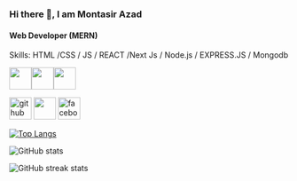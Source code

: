  ### Hi there 👋, I am Montasir Azad
#### Web Developer (MERN)
 

Skills:  HTML /CSS / JS / REACT /Next Js / Node.js / EXPRESS.JS /  Mongodb 

<img src='https://cdn3d.iconscout.com/3d/free/thumb/free-html-3d-logo-download-in-png-blend-fbx-gltf-file-formats--code-coding-programming-social-media-pack-company-brand-logos-4781249.png?f=webp' height='40'/><img src='https://upload.wikimedia.org/wikipedia/commons/thumb/d/d5/CSS3_logo_and_wordmark.svg/120px-CSS3_logo_and_wordmark.svg.png' height='40'/><img src='[https://upload.wikimedia.org/wikipedia/commons/thumb/d/d5/CSS3_logo_and_wordmark.svg/120px-CSS3_logo_and_wordmark.svg.png](https://upload.wikimedia.org/wikipedia/commons/thumb/9/99/Unofficial_JavaScript_logo_2.svg/1200px-Unofficial_JavaScript_logo_2.svg.png)' height='40'/>
 


[<img src='https://w7.pngwing.com/pngs/914/758/png-transparent-github-social-media-computer-icons-logo-android-github-logo-computer-wallpaper-banner-thumbnail.png' alt='github' height='40'>](https://github.com/montasirazad)  [<img src='https://img.freepik.com/premium-psd/linkedin-social-media-icon-3d_466778-4386.jpg' height='40'>](https://www.linkedin.com/in/in/montasir-azad-525094123/)  [<img src='https://image.similarpng.com/very-thumbnail/2020/04/Popular-Logo-facebook-icon-png.png' alt='facebook' height='40'>](https://www.facebook.com/montasir.azad/)  

[![Top Langs](https://github-readme-stats.vercel.app/api/top-langs/?username=montasirazad)](https://github.com/anuraghazra/github-readme-stats)

![GitHub stats](https://github-readme-stats.vercel.app/api?username=montasirazad&show_icons=true)  

![GitHub streak stats](https://github-readme-streak-stats.herokuapp.com/?user=montasirazad)  

